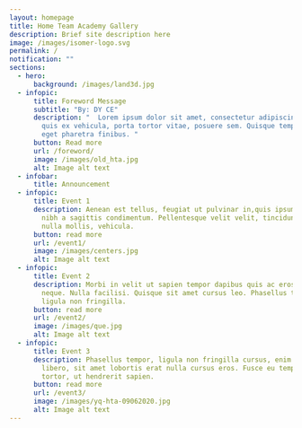 ```yaml
---
layout: homepage
title: Home Team Academy Gallery
description: Brief site description here
image: /images/isomer-logo.svg
permalink: /
notification: ""
sections:
  - hero:
      background: /images/land3d.jpg
  - infopic:
      title: Foreword Message
      subtitle: "By: DY CE"
      description: "  Lorem ipsum dolor sit amet, consectetur adipiscing elit. Cras
        quis ex vehicula, porta tortor vitae, posuere sem. Quisque tempor neque
        eget pharetra finibus. "
      button: Read more
      url: /foreword/
      image: /images/old_hta.jpg
      alt: Image alt text
  - infobar:
      title: Announcement
  - infopic:
      title: Event 1
      description: Aenean est tellus, feugiat ut pulvinar in,quis ipsum. Ut ornare
        nibh a sagittis condimentum. Pellentesque velit velit, tincidunt eget
        nulla mollis, vehicula.
      button: read more
      url: /event1/
      image: /images/centers.jpg
      alt: Image alt text
  - infopic:
      title: Event 2
      description: Morbi in velit ut sapien tempor dapibus quis ac eros. Ut a sapien
        neque. Nulla facilisi. Quisque sit amet cursus leo. Phasellus tempor,
        ligula non fringilla.
      button: read more
      url: /event2/
      image: /images/que.jpg
      alt: Image alt text
  - infopic:
      title: Event 3
      description: Phasellus tempor, ligula non fringilla cursus, enim sem efficitur
        libero, sit amet lobortis erat nulla cursus eros. Fusce eu tempor
        tortor, ut hendrerit sapien.
      button: read more
      url: /event3/
      image: /images/yq-hta-09062020.jpg
      alt: Image alt text
---
```

